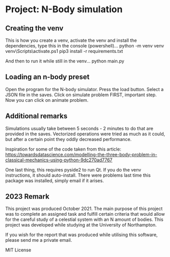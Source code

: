 # Project: N-Body simulation
## Creating the venv
This is how you create a venv, activate the venv and install the dependencies, type this in the console (powershell)...
python -m venv venv
venv\Scripts\activate.ps1
pip3 install -r requirements.txt

And then to run it while still in the venv...
python main.py

## Loading an n-body preset
Open the program for the N-body simulator.
Press the load button.
Select a JSON file in the saves.
Click on simulate problem FIRST, important step.
Now you can click on animate problem.

## Additional remarks
Simulations usually take between 5 seconds - 2 minutes to do that are provided in the saves.
Vectorized operations were tried as much as it could, but after a certain point they oddly decreased performance.

Inspiration for some of the code taken from this article:
https://towardsdatascience.com/modelling-the-three-body-problem-in-classical-mechanics-using-python-9dc270ad7767

One last thing, this requires pyside2 to run Qt. If you do the venv instructions, it should auto-install.
There were problems last time this package was installed, simply email if it arises.

## 2023 Remark
This project was produced October 2021. The main purpose of this project was to complete an assigned task and fulfill certain criteria that would allow for the careful study of a celestial system with an N amount of bodies. This project was developed while studying at the University of Northampton.

If you wish for the report that was produced while utilising this software, please send me a private email.

MIT License
